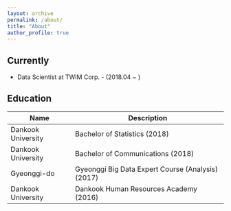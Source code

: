 ```yaml
---
layout: archive
permalink: /about/
title: "About"
author_profile: true
---
```


## Currently
* Data Scientist at TWIM Corp. - (2018.04 ~ )

## Education
| Name | Description |
| ---- | ----------- |
| Dankook University | Bachelor of Statistics (2018) |
| Dankook University | Bachelor of Communications (2018) |
| Gyeonggi-do | Gyeonggi Big Data Expert Course (Analysis) (2017) |
| Dankook University | Dankook Human Resources Academy (2016) |
